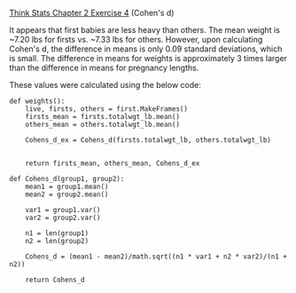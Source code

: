 [Think Stats Chapter 2 Exercise 4](http://greenteapress.com/thinkstats2/html/thinkstats2003.html#toc24) (Cohen's d)

It appears that first babies are less heavy than others.  The mean weight is ~7.20 lbs for firsts vs. ~7.33 lbs for others.  However, upon calculating Cohen's d, the difference in means is only 0.09 standard deviations, which is small.  The difference in means for weights is approximately 3 times larger than the difference in means for pregnancy lengths.

These values were calculated using the below code:

```
def weights():
    live, firsts, others = first.MakeFrames()
    firsts_mean = firsts.totalwgt_lb.mean()
    others_mean = others.totalwgt_lb.mean()

    Cohens_d_ex = Cohens_d(firsts.totalwgt_lb, others.totalwgt_lb)


    return firsts_mean, others_mean, Cohens_d_ex

def Cohens_d(group1, group2):
    mean1 = group1.mean()
    mean2 = group2.mean()

    var1 = group1.var()
    var2 = group2.var()

    n1 = len(group1)
    n2 = len(group2)

    Cohens_d = (mean1 - mean2)/math.sqrt((n1 * var1 + n2 * var2)/(n1 + n2))

    return Cohens_d
```
